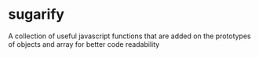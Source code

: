 # sugarify
A collection of useful javascript functions that are added on the prototypes of objects and array for better code readability
